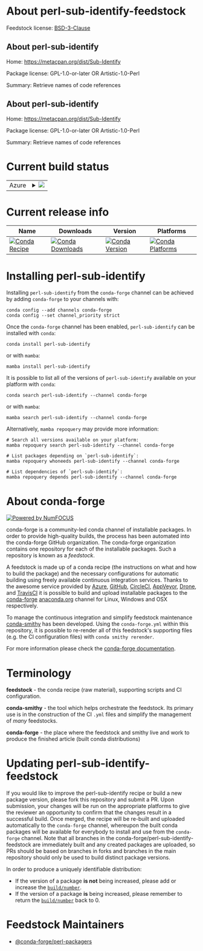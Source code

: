 About perl-sub-identify-feedstock
=================================

Feedstock license: [BSD-3-Clause](https://github.com/conda-forge/perl-sub-identify-feedstock/blob/main/LICENSE.txt)


About perl-sub-identify
-----------------------

Home: https://metacpan.org/dist/Sub-Identify

Package license: GPL-1.0-or-later OR Artistic-1.0-Perl

Summary: Retrieve names of code references

About perl-sub-identify
-----------------------

Home: https://metacpan.org/dist/Sub-Identify

Package license: GPL-1.0-or-later OR Artistic-1.0-Perl

Summary: Retrieve names of code references

Current build status
====================


<table>
    
  <tr>
    <td>Azure</td>
    <td>
      <details>
        <summary>
          <a href="https://dev.azure.com/conda-forge/feedstock-builds/_build/latest?definitionId=17629&branchName=main">
            <img src="https://dev.azure.com/conda-forge/feedstock-builds/_apis/build/status/perl-sub-identify-feedstock?branchName=main">
          </a>
        </summary>
        <table>
          <thead><tr><th>Variant</th><th>Status</th></tr></thead>
          <tbody><tr>
              <td>linux_64</td>
              <td>
                <a href="https://dev.azure.com/conda-forge/feedstock-builds/_build/latest?definitionId=17629&branchName=main">
                  <img src="https://dev.azure.com/conda-forge/feedstock-builds/_apis/build/status/perl-sub-identify-feedstock?branchName=main&jobName=linux&configuration=linux%20linux_64_" alt="variant">
                </a>
              </td>
            </tr><tr>
              <td>linux_aarch64</td>
              <td>
                <a href="https://dev.azure.com/conda-forge/feedstock-builds/_build/latest?definitionId=17629&branchName=main">
                  <img src="https://dev.azure.com/conda-forge/feedstock-builds/_apis/build/status/perl-sub-identify-feedstock?branchName=main&jobName=linux&configuration=linux%20linux_aarch64_" alt="variant">
                </a>
              </td>
            </tr><tr>
              <td>linux_ppc64le</td>
              <td>
                <a href="https://dev.azure.com/conda-forge/feedstock-builds/_build/latest?definitionId=17629&branchName=main">
                  <img src="https://dev.azure.com/conda-forge/feedstock-builds/_apis/build/status/perl-sub-identify-feedstock?branchName=main&jobName=linux&configuration=linux%20linux_ppc64le_" alt="variant">
                </a>
              </td>
            </tr><tr>
              <td>osx_64</td>
              <td>
                <a href="https://dev.azure.com/conda-forge/feedstock-builds/_build/latest?definitionId=17629&branchName=main">
                  <img src="https://dev.azure.com/conda-forge/feedstock-builds/_apis/build/status/perl-sub-identify-feedstock?branchName=main&jobName=osx&configuration=osx%20osx_64_" alt="variant">
                </a>
              </td>
            </tr><tr>
              <td>osx_arm64</td>
              <td>
                <a href="https://dev.azure.com/conda-forge/feedstock-builds/_build/latest?definitionId=17629&branchName=main">
                  <img src="https://dev.azure.com/conda-forge/feedstock-builds/_apis/build/status/perl-sub-identify-feedstock?branchName=main&jobName=osx&configuration=osx%20osx_arm64_" alt="variant">
                </a>
              </td>
            </tr>
          </tbody>
        </table>
      </details>
    </td>
  </tr>
</table>

Current release info
====================

| Name | Downloads | Version | Platforms |
| --- | --- | --- | --- |
| [![Conda Recipe](https://img.shields.io/badge/recipe-perl--sub--identify-green.svg)](https://anaconda.org/conda-forge/perl-sub-identify) | [![Conda Downloads](https://img.shields.io/conda/dn/conda-forge/perl-sub-identify.svg)](https://anaconda.org/conda-forge/perl-sub-identify) | [![Conda Version](https://img.shields.io/conda/vn/conda-forge/perl-sub-identify.svg)](https://anaconda.org/conda-forge/perl-sub-identify) | [![Conda Platforms](https://img.shields.io/conda/pn/conda-forge/perl-sub-identify.svg)](https://anaconda.org/conda-forge/perl-sub-identify) |

Installing perl-sub-identify
============================

Installing `perl-sub-identify` from the `conda-forge` channel can be achieved by adding `conda-forge` to your channels with:

```
conda config --add channels conda-forge
conda config --set channel_priority strict
```

Once the `conda-forge` channel has been enabled, `perl-sub-identify` can be installed with `conda`:

```
conda install perl-sub-identify
```

or with `mamba`:

```
mamba install perl-sub-identify
```

It is possible to list all of the versions of `perl-sub-identify` available on your platform with `conda`:

```
conda search perl-sub-identify --channel conda-forge
```

or with `mamba`:

```
mamba search perl-sub-identify --channel conda-forge
```

Alternatively, `mamba repoquery` may provide more information:

```
# Search all versions available on your platform:
mamba repoquery search perl-sub-identify --channel conda-forge

# List packages depending on `perl-sub-identify`:
mamba repoquery whoneeds perl-sub-identify --channel conda-forge

# List dependencies of `perl-sub-identify`:
mamba repoquery depends perl-sub-identify --channel conda-forge
```


About conda-forge
=================

[![Powered by
NumFOCUS](https://img.shields.io/badge/powered%20by-NumFOCUS-orange.svg?style=flat&colorA=E1523D&colorB=007D8A)](https://numfocus.org)

conda-forge is a community-led conda channel of installable packages.
In order to provide high-quality builds, the process has been automated into the
conda-forge GitHub organization. The conda-forge organization contains one repository
for each of the installable packages. Such a repository is known as a *feedstock*.

A feedstock is made up of a conda recipe (the instructions on what and how to build
the package) and the necessary configurations for automatic building using freely
available continuous integration services. Thanks to the awesome service provided by
[Azure](https://azure.microsoft.com/en-us/services/devops/), [GitHub](https://github.com/),
[CircleCI](https://circleci.com/), [AppVeyor](https://www.appveyor.com/),
[Drone](https://cloud.drone.io/welcome), and [TravisCI](https://travis-ci.com/)
it is possible to build and upload installable packages to the
[conda-forge](https://anaconda.org/conda-forge) [anaconda.org](https://anaconda.org/)
channel for Linux, Windows and OSX respectively.

To manage the continuous integration and simplify feedstock maintenance
[conda-smithy](https://github.com/conda-forge/conda-smithy) has been developed.
Using the ``conda-forge.yml`` within this repository, it is possible to re-render all of
this feedstock's supporting files (e.g. the CI configuration files) with ``conda smithy rerender``.

For more information please check the [conda-forge documentation](https://conda-forge.org/docs/).

Terminology
===========

**feedstock** - the conda recipe (raw material), supporting scripts and CI configuration.

**conda-smithy** - the tool which helps orchestrate the feedstock.
                   Its primary use is in the construction of the CI ``.yml`` files
                   and simplify the management of *many* feedstocks.

**conda-forge** - the place where the feedstock and smithy live and work to
                  produce the finished article (built conda distributions)


Updating perl-sub-identify-feedstock
====================================

If you would like to improve the perl-sub-identify recipe or build a new
package version, please fork this repository and submit a PR. Upon submission,
your changes will be run on the appropriate platforms to give the reviewer an
opportunity to confirm that the changes result in a successful build. Once
merged, the recipe will be re-built and uploaded automatically to the
`conda-forge` channel, whereupon the built conda packages will be available for
everybody to install and use from the `conda-forge` channel.
Note that all branches in the conda-forge/perl-sub-identify-feedstock are
immediately built and any created packages are uploaded, so PRs should be based
on branches in forks and branches in the main repository should only be used to
build distinct package versions.

In order to produce a uniquely identifiable distribution:
 * If the version of a package **is not** being increased, please add or increase
   the [``build/number``](https://docs.conda.io/projects/conda-build/en/latest/resources/define-metadata.html#build-number-and-string).
 * If the version of a package **is** being increased, please remember to return
   the [``build/number``](https://docs.conda.io/projects/conda-build/en/latest/resources/define-metadata.html#build-number-and-string)
   back to 0.

Feedstock Maintainers
=====================

* [@conda-forge/perl-packagers](https://github.com/orgs/conda-forge/teams/perl-packagers/)

